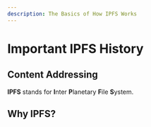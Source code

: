 ```yaml
---
description: The Basics of How IPFS Works
---
```


# Important IPFS History

## Content Addressing

**IPFS** stands for **I**nter **P**lanetary **F**ile **S**ystem.

## Why IPFS?
